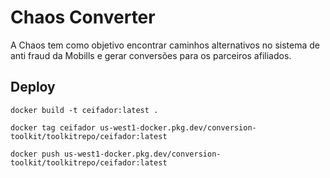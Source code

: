 # Chaos Converter


A Chaos tem como objetivo encontrar caminhos alternativos no sistema de anti fraud da Mobills e gerar conversões para os parceiros afiliados.


## Deploy

```shell
docker build -t ceifador:latest .
```

```shell
docker tag ceifador us-west1-docker.pkg.dev/conversion-toolkit/toolkitrepo/ceifador:latest
```

```shell
docker push us-west1-docker.pkg.dev/conversion-toolkit/toolkitrepo/ceifador:latest     
```


